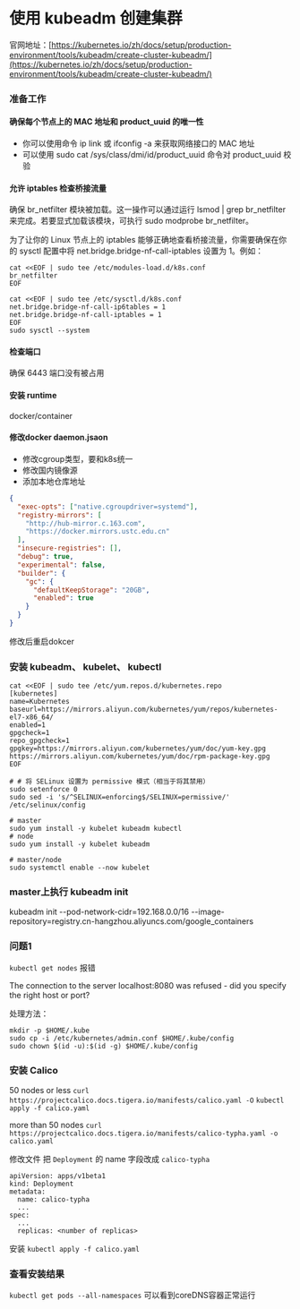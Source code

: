 # 使用 kubeadm 创建集群

官网地址：[https://kubernetes.io/zh/docs/setup/production-environment/tools/kubeadm/create-cluster-kubeadm/](https://kubernetes.io/zh/docs/setup/production-environment/tools/kubeadm/create-cluster-kubeadm/)


### 准备工作
#### 确保每个节点上的 MAC 地址和 product_uuid 的唯一性
- 你可以使用命令 ip link 或 ifconfig -a 来获取网络接口的 MAC 地址
- 可以使用 sudo cat /sys/class/dmi/id/product_uuid 命令对 product_uuid 校验

#### 允许 iptables 检查桥接流量
确保 br_netfilter 模块被加载。这一操作可以通过运行 lsmod | grep br_netfilter 来完成。若要显式加载该模块，可执行 sudo modprobe br_netfilter。

为了让你的 Linux 节点上的 iptables 能够正确地查看桥接流量，你需要确保在你的 sysctl 配置中将 net.bridge.bridge-nf-call-iptables 设置为 1。例如：
```shell
cat <<EOF | sudo tee /etc/modules-load.d/k8s.conf
br_netfilter
EOF

cat <<EOF | sudo tee /etc/sysctl.d/k8s.conf
net.bridge.bridge-nf-call-ip6tables = 1
net.bridge.bridge-nf-call-iptables = 1
EOF
sudo sysctl --system
```

#### 检查端口
确保 6443 端口没有被占用

#### 安装 runtime
docker/container

#### 修改docker daemon.jsaon
- 修改cgroup类型，要和k8s统一
- 修改国内镜像源
- 添加本地仓库地址
```json
{
  "exec-opts": ["native.cgroupdriver=systemd"],
  "registry-mirrors": [
    "http://hub-mirror.c.163.com",
    "https://docker.mirrors.ustc.edu.cn"
  ],
  "insecure-registries": [],
  "debug": true,
  "experimental": false,
  "builder": {
    "gc": {
      "defaultKeepStorage": "20GB",
      "enabled": true
    }
  }
}
```
修改后重启dokcer

### 安装 kubeadm、 kubelet、 kubectl

```shell
cat <<EOF | sudo tee /etc/yum.repos.d/kubernetes.repo
[kubernetes]
name=Kubernetes
baseurl=https://mirrors.aliyun.com/kubernetes/yum/repos/kubernetes-el7-x86_64/
enabled=1
gpgcheck=1
repo_gpgcheck=1
gpgkey=https://mirrors.aliyun.com/kubernetes/yum/doc/yum-key.gpg https://mirrors.aliyun.com/kubernetes/yum/doc/rpm-package-key.gpg
EOF

# # 将 SELinux 设置为 permissive 模式（相当于将其禁用）
sudo setenforce 0
sudo sed -i 's/^SELINUX=enforcing$/SELINUX=permissive/' /etc/selinux/config

# master
sudo yum install -y kubelet kubeadm kubectl
# node 
sudo yum install -y kubelet kubeadm

# master/node
sudo systemctl enable --now kubelet
```

### master上执行 kubeadm init
kubeadm init --pod-network-cidr=192.168.0.0/16 --image-repository=registry.cn-hangzhou.aliyuncs.com/google_containers


### 问题1
`kubectl get nodes` 报错

The connection to the server localhost:8080 was refused - did you specify the right host or port?

处理方法：
```shell
mkdir -p $HOME/.kube
sudo cp -i /etc/kubernetes/admin.conf $HOME/.kube/config
sudo chown $(id -u):$(id -g) $HOME/.kube/config
```

### 安装 Calico
50 nodes or less
`curl https://projectcalico.docs.tigera.io/manifests/calico.yaml -O`
`kubectl apply -f calico.yaml`

more than 50 nodes
`curl https://projectcalico.docs.tigera.io/manifests/calico-typha.yaml -o calico.yaml`

修改文件
把 `Deployment` 的 name 字段改成 `calico-typha`
```
apiVersion: apps/v1beta1
kind: Deployment
metadata:
  name: calico-typha
  ...
spec:
  ...
  replicas: <number of replicas>
```

安装
`kubectl apply -f calico.yaml`

### 查看安装结果
`kubectl get pods --all-namespaces`
可以看到coreDNS容器正常运行
